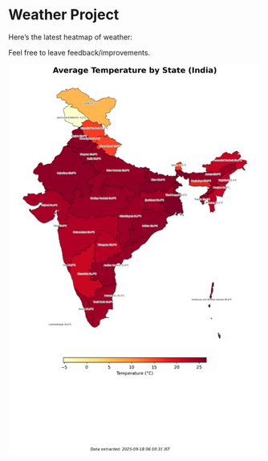 # Weather Project

Here’s the latest heatmap of weather:

Feel free to leave feedback/improvements.

![India Heatmap](docs/assets/india_heatmap.png?v=CB5501)
